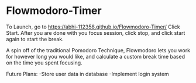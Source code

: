 # Flowmodoro-Timer

To Launch, go to https://abhi-112358.github.io/Flowmodoro-Timer/
Click Start. After you are done with you focus session, click stop, and click start again to start the break.

A spin off of the traditional Pomodoro Technique, Flowmodoro lets you work for however long you would like, and calculate a custom break time based on the time you spent 
focusing.


Future Plans:
-Store user data in database
-Implement login system

